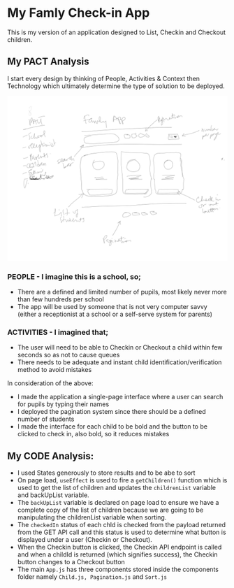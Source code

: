# My Famly Check-in App

This is my version of an application designed to List, Checkin and Checkout children.

## My PACT Analysis

I start every design by thinking of People, Activities & Context then Technology which ultimately determine the type of solution to be deployed.

![Quick Sketch/Mind Map](https://github.com/tundeph/hire-me/blob/branch/public/Famly-sketch.jpg)

### PEOPLE - I imagine this is a school, so;

- There are a defined and limited number of pupils, most likely never more than few hundreds per school
- The app will be used by someone that is not very computer savvy (either a receptionist at a school or a self-serve system for parents)

### ACTIVITIES - I imagined that;

- The user will need to be able to Checkin or Checkout a child within few seconds so as not to cause queues
- There needs to be adequate and instant child identification/verification method to avoid mistakes

In consideration of the above:

- I made the application a single-page interface where a user can search for pupils by typing their names
- I deployed the pagination system since there should be a defined number of students
- I made the interface for each child to be bold and the button to be clicked to check in, also bold, so it reduces mistakes

## My CODE Analysis:

- I used States generously to store results and to be abe to sort
- On page load, `useEffect` is used to fire a `getChildren()` function which is used to get the list of children and updates the `childrenList` variable and backUpList variable.
- The `backUpList` variable is declared on page load to ensure we have a complete copy of the list of children because we are going to be manipulating the childrenList variable when sorting.
- The `checkedIn` status of each chld is checked from the payload returned from the GET API call and this status is used to determine what button is displayed under a user (Checkin or Checkout).
- When the Checkin button is clicked, the Checkin API endpoint is called and when a childId is returned (which signifies success), the Checkin button changes to a Checkout button
- The main `App.js` has three components stored inside the components folder namely `Child.js, Pagination.js` and `Sort.js`
